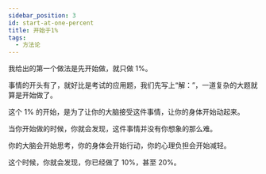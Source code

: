 ```yaml
---
sidebar_position: 3
id: start-at-one-percent
title: 开始于1%
tags:
  - 方法论
---
```


我给出的第一个做法是先开始做，就只做 1%。

事情的开头有了，就好比是考试的应用题，我们先写上“解：”，一道复杂的大题就算是开始做了。

这个 1% 的开始，是为了让你的大脑接受这件事情，让你的身体开始动起来。

当你开始做的时候，你就会发现，这件事情并没有你想象的那么难。

你的大脑会开始思考，你的身体会开始行动，你的心理负担会开始减轻。

这个时候，你就会发现，你已经做了 10%，甚至 20%。



